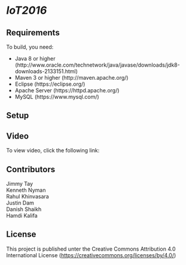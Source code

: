 <h1><i> IoT2016 </i></h1>


<h2>Requirements </h2>
To build, you need:
<ul>
<li>Java 8 or higher (http://www.oracle.com/technetwork/java/javase/downloads/jdk8-downloads-2133151.html) </li>
<li>Maven 3 or higher (http://maven.apache.org/) </li>
<li> Eclipse (https://eclipse.org/) </li>
<li>Apache Server (https://httpd.apache.org/) </li>
<li> MySQL (https://www.mysql.com/) </li>
</ul>

<h2>Setup </h2>


<h2>Video  </h2>
To view video, click the following link:

<h2> Contributors </h2>

<p> Jimmy Tay <br>	Kenneth Nyman	<br>Rahul Khinvasara <br>
Justin Dam <br>	Danish Shaikh	<br>	Hamdi Kalifa </p>





<h2>License </h2>

This project is published unter the Creative Commons Attribution 4.0 International License (https://creativecommons.org/licenses/by/4.0/)
